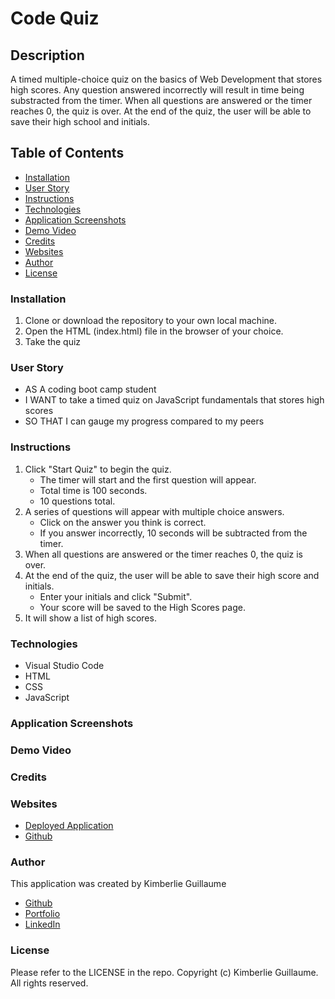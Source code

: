 # Code Quiz

## Description 

A timed multiple-choice quiz on the basics of Web Development that stores high scores. Any question answered incorrectly will result in time being substracted from the timer. When all questions are answered or the timer reaches 0, the quiz is over. At the end of the quiz, the user will be able to save their high school and initials. 

## Table of Contents

- [Installation](#installation)
- [User Story](#user-story)
- [Instructions](#instructions)
- [Technologies](#technologies)
- [Application Screenshots](#application-screenshots)
- [Demo Video](#demo-video)
- [Credits](#credits)
- [Websites](#websites)
- [Author](#author)
- [License](#license)

### Installation 

1. Clone or download the repository to your own local machine. 
2. Open the HTML (index.html) file in the browser of your choice. 
3. Take the quiz 

### User Story

- AS A coding boot camp student
- I WANT to take a timed quiz on JavaScript fundamentals that stores high scores
- SO THAT I can gauge my progress compared to my peers

### Instructions

1. Click "Start Quiz" to begin the quiz.
    - The timer will start and the first question will appear.
    - Total time is 100 seconds.
    - 10 questions total.
2. A series of questions will appear with multiple choice answers. 
    - Click on the answer you think is correct.
    - If you answer incorrectly, 10 seconds will be subtracted from the timer.
3. When all questions are answered or the timer reaches 0, the quiz is over.
4. At the end of the quiz, the user will be able to save their high score and initials.
    - Enter your initials and click "Submit".
    - Your score will be saved to the High Scores page.
5. It will show a list of high scores.

### Technologies

- Visual Studio Code
- HTML
- CSS
- JavaScript 

### Application Screenshots

### Demo Video

### Credits

### Websites

- [Deployed Application]()
- [Github]()

### Author

This application was created by Kimberlie Guillaume

- [Github](https://github.com/kimberlie901)
- [Portfolio](https://kimberlie901.github.io/Professional_Portfolio/) 
- [LinkedIn](https://www.linkedin.com/in/kjguill1024/)

### License 

Please refer to the LICENSE in the repo.
Copyright (c) Kimberlie Guillaume. All rights reserved.